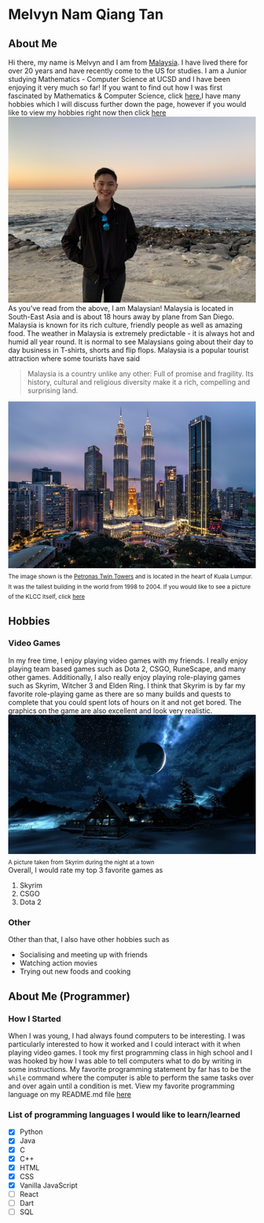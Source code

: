 # Melvyn Nam Qiang Tan
## About Me
Hi there, my name is Melvyn and I am from [Malaysia](https://en.wikipedia.org/wiki/Malaysia). I have lived there for over 20 years and have recently come to the US for studies.
I am a Junior studying Mathematics - Computer Science at UCSD and I have been enjoying it very much so far! If you want to find out how I was first fascinated by Mathematics & Computer Science, click [here.](#about-me-programmer)I have many hobbies which I will discuss further down the page, however if you would like to view my hobbies right now then click [here](#hobbies)
![Me at La Jolla Shores](lajollacove.jpg)
As you've read from the above, I am Malaysian! Malaysia is located in South-East Asia and is about 18 hours away by plane from San Diego. Malaysia is known for its rich culture, friendly people as well as amazing food. The weather in Malaysia is extremely predictable - it is always hot and humid all year round. It is normal to see Malaysians going about their day to day business in T-shirts, shorts and flip flops. Malaysia is a popular tourist attraction where some tourists have said 
> Malaysia is a country unlike any other: Full of promise and fragility. Its history, cultural and religious diversity make it a rich, compelling and surprising land.
> 
![Petronas Twin Towers at Malaysia](KLCC.jpg)<br>
<sub>The image shown is the [Petronas Twin Towers](https://en.wikipedia.org/wiki/Petronas_Towers) and is located in the heart of Kuala Lumpur. It was the tallest building in the world from 1998 to 2004. If you would like to see a picture of the KLCC itself, click [here](KLCC.jpg)</sub>

## Hobbies
### Video Games
In my free time, I enjoy playing video games with my friends. I really enjoy playing team based games such as Dota 2, CSGO, RuneScape, and many other games. Additionally, I also really enjoy playing role-playing games such as Skyrim, Witcher 3 and Elden Ring. I think that Skyrim is by far my favorite role-playing game as there are so many builds and quests to complete that you could spent lots of hours on it and not get bored. The graphics on the game are also excellent and look very realistic. 
![Skyrim](Skyrim.jpg)
<sub>A picture taken from Skyrim during the night at a town</sub> <br>
Overall, I would rate my top 3 favorite games as
1. Skyrim
2. CSGO
3. Dota 2

### Other
Other than that, I also have other hobbies such as
- Socialising and meeting up with friends
- Watching action movies
- Trying out new foods and cooking

## About Me (Programmer)
### How I Started
When I was young, I had always found computers to be interesting. I was particularly interested to how it worked and I could interact with it when playing video games. I took my first programming class in high school and I was hooked by how I was able to tell computers what to do by writing in some instructions. My favorite programming statement by far has to be the `while` command where the computer is able to perform the same tasks over and over again until a condition is met. View my favorite programming language on my README.md file [here](README.md)

### List of programming languages I would like to learn/learned
- [x] Python
- [x] Java
- [x] C
- [x] C++
- [x] HTML
- [x] CSS
- [x] Vanilla JavaScript
- [ ] React
- [ ] Dart
- [ ] SQL